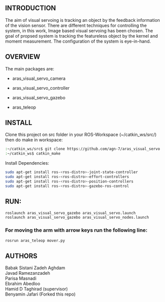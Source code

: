 INTRODUCTION
---------------

The aim of visual servoing is tracking an object by the feedback information of the vision sensor. There are different techniques for controlling the system, in this work, Image based visual servoing has been chosen. 
The goal of propsed system is tracking the featureless object by the kernel and moment measurement.
The configuration of the system is eye-in-hand. 


OVERVIEW
--------------

The main packages are:

 - aras_visual_servo_camera

 - aras_visual_servo_controller

 - aras_visual_servo_gazebo

 - aras_teleop


INSTALL
---------------

Clone this project on src folder in your ROS-Workspace (~/catkin_ws/src/) then do make in workspace:
```bash
:~/catkin_ws/src$ git clone https://github.com/agn-7/aras_visual_servo.git
:~/catkin_ws$ catkin_make
```

Install Dependencies:
```bash
sudo apt-get install ros-<ros-distro>-joint-state-controller
sudo apt-get install ros-<ros-distro>-effort-controllers
sudo apt-get install ros-<ros-distro>-position-controllers
sudo apt-get install ros-<ros-distro>-gazebo-ros-control
```

RUN:
---------------

```bash
roslaunch aras_visual_servo_gazebo aras_visual_servo.launch
roslaunch aras_visual_servo_gazebo aras_visual_servo_nodes.launch
```
### For moving the arm with arrow keys run the following line:

```bash
rosrun aras_teleop mover.py
```

AUTHORS
---------------

Babak Sistani Zadeh Aghdam <br>
Javad Ramezanzadeh <br>
Parisa Masnadi <br>
Ebrahim Abedloo <br>
Hamid D Taghirad (supervisor) <br>
Benyamin Jafari (Forked this repo) <br>



